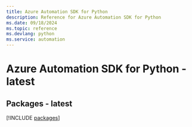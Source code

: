 ```yaml
---
title: Azure Automation SDK for Python
description: Reference for Azure Automation SDK for Python
ms.date: 09/18/2024
ms.topic: reference
ms.devlang: python
ms.service: automation
---
```

# Azure Automation SDK for Python - latest
## Packages - latest
[!INCLUDE [packages](automation-index.md)]